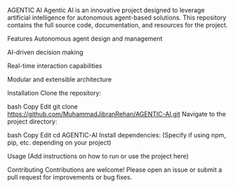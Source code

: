 AGENTIC AI
Agentic AI is an innovative project designed to leverage artificial intelligence for autonomous agent-based solutions. This repository contains the full source code, documentation, and resources for the project.

Features
Autonomous agent design and management

AI-driven decision making

Real-time interaction capabilities

Modular and extensible architecture

Installation
Clone the repository:

bash
Copy
Edit
git clone https://github.com/MuhammadJibranRehan/AGENTIC-AI.git
Navigate to the project directory:

bash
Copy
Edit
cd AGENTIC-AI
Install dependencies:
(Specify if using npm, pip, etc. depending on your project)

Usage
(Add instructions on how to run or use the project here)

Contributing
Contributions are welcome! Please open an issue or submit a pull request for improvements or bug fixes.

